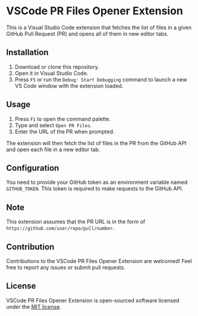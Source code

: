 # VSCode PR Files Opener Extension

This is a Visual Studio Code extension that fetches the list of files in a given GitHub Pull Request (PR) and opens all of them in new editor tabs.

## Installation

1. Download or clone this repository.
2. Open it in Visual Studio Code.
3. Press `F5` or run the `Debug: Start Debugging` command to launch a new VS Code window with the extension loaded.

## Usage

1. Press `F1` to open the command palette.
2. Type and select `Open PR Files`.
3. Enter the URL of the PR when prompted.

The extension will then fetch the list of files in the PR from the GitHub API and open each file in a new editor tab.

## Configuration

You need to provide your GitHub token as an environment variable named `GITHUB_TOKEN`. This token is required to make requests to the GitHub API.

## Note

This extension assumes that the PR URL is in the form of `https://github.com/user/repo/pull/number`.

## Contribution

Contributions to the VSCode PR Files Opener Extension are welcomed! Feel free to report any issues or submit pull requests.

## License

VSCode PR Files Opener Extension is open-sourced software licensed under the [MIT license](LICENSE.md).
